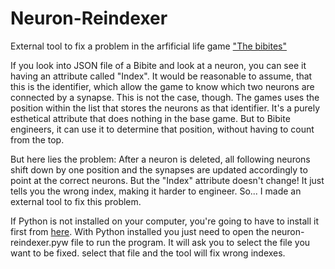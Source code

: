 # Neuron-Reindexer
External tool to fix a problem in the arfificial life game ["The bibites"](https://leocaussan.itch.io/the-bibites)

If you look into JSON file of a Bibite and look at a neuron, you can see it having an attribute called "Index". It would be reasonable to assume, that this is the identifier, which allow the game to know which two neurons are connected by a synapse. This is not the case, though. The games uses the position within the list that stores the neurons as that identifier. It's a purely esthetical attribute that does nothing in the base game. But to Bibite engineers, it can use it to determine that position, without having to count from the top.

But here lies the problem: After a neuron is deleted, all following neurons shift down by one position and the synapses are updated accordingly to point at the correct neurons. But the "Index" attribute doesn't change! It just tells you the wrong index, making it harder to engineer. So...
I made an external tool to fix this problem. 

If Python is not installed on your computer, you're going to have to install it first from [here](https://www.python.org/downloads/).
With  Python installed you just need  to open the neuron-reindexer.pyw file to run the program. It will ask you to select the file you want to be fixed. select that file and the tool will fix wrong indexes. 
 
